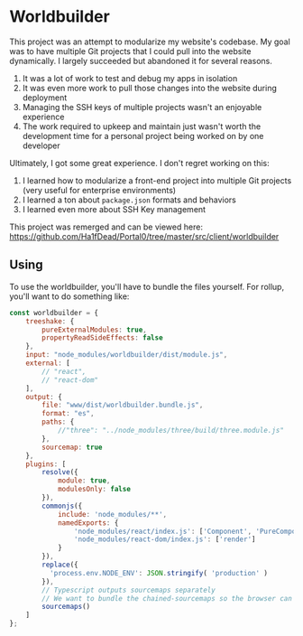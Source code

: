 # Worldbuilder

This project was an attempt to modularize my website's codebase. My goal was to have multiple Git projects that I could pull into the website dynamically. I largely succeeded but abandoned it for several reasons.

1. It was a lot of work to test and debug my apps in isolation
2. It was even more work to pull those changes into the website during deployment
3. Managing the SSH keys of multiple projects wasn't an enjoyable experience
4. The work required to upkeep and maintain just wasn't worth the development time for a personal project being worked on by one developer

Ultimately, I got some great experience. I don't regret working on this:

1. I learned how to modularize a front-end project into multiple Git projects (very useful for enterprise environments)
2. I learned a ton about `package.json` formats and behaviors
3. I learned even more about SSH Key management

This project was remerged and can be viewed here: https://github.com/Ha1fDead/Portal0/tree/master/src/client/worldbuilder

## Using

To use the worldbuilder, you'll have to bundle the files yourself. For rollup, you'll want to do something like:

```Javascript
const worldbuilder = {
	treeshake: {
		pureExternalModules: true,
		propertyReadSideEffects: false
	},
	input: "node_modules/worldbuilder/dist/module.js",
	external: [
		// "react",
		// "react-dom"
	],
	output: {
		file: "www/dist/worldbuilder.bundle.js",
		format: "es",
		paths: {
			//"three": "../node_modules/three/build/three.module.js"
		},
		sourcemap: true
	},
	plugins: [
		resolve({
			module: true,
			modulesOnly: false
		}),
		commonjs({
			include: 'node_modules/**',
			namedExports: {
				'node_modules/react/index.js': ['Component', 'PureComponent', 'Fragment', 'Children', 'createElement'],
				'node_modules/react-dom/index.js': ['render']
			}
		}),
		replace({
		  'process.env.NODE_ENV': JSON.stringify( 'production' )
		}),
		// Typescript outputs sourcemaps separately
		// We want to bundle the chained-sourcemaps so the browser can debug correctly
		sourcemaps()
	]
};
```
